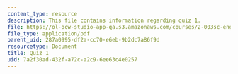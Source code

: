 ```yaml
---
content_type: resource
description: This file contains information regarding quiz 1.
file: https://ol-ocw-studio-app-qa.s3.amazonaws.com/courses/2-003sc-engineering-dynamics-fall-2011/7a2f30ad432fa72ca2c96ee63c4e0257_MIT2_003SCF11_Quiz1.pdf
file_type: application/pdf
parent_uid: 287a0995-df2a-cc70-e6eb-9b2dc7a86f9d
resourcetype: Document
title: Quiz 1
uid: 7a2f30ad-432f-a72c-a2c9-6ee63c4e0257
---
```

